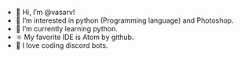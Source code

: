 - 👋 Hi, I’m @vasarv!
- 👀 I’m interested in python (Programming language) and Photoshop.
- 🐍 I’m currently learning python.
- ⚛️ My favorite IDE is Atom by github.
- 🤖 I love coding discord bots.
